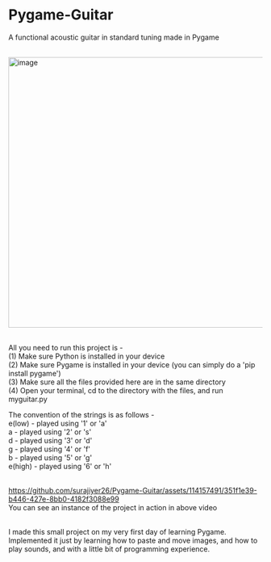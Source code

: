 # Pygame-Guitar
A functional acoustic guitar in standard tuning made in Pygame

<br>
<img width="536" alt="image" src="https://github.com/surajiyer26/Pygame-Guitar/assets/114157491/45bac105-9b3f-4a2e-9dcc-d9e4bd73c229">
<br>
<br>

All you need to run this project is -
<br>(1) Make sure Python is installed in your device
<br>(2) Make sure Pygame is installed in your device (you can simply do a 'pip install pygame')
<br>(3) Make sure all the files provided here are in the same directory
<br>(4) Open your terminal, cd to the directory with the files, and run myguitar.py

The convention of the strings is as follows -
<br>e(low) - played using '1' or 'a'
<br>a - played using '2' or 's'
<br>d - played using '3' or 'd'
<br>g - played using '4' or 'f'
<br>b - played using '5' or 'g'
<br>e(high) - played using '6' or 'h'

<br>https://github.com/surajiyer26/Pygame-Guitar/assets/114157491/351f1e39-b446-427e-8bb0-4182f3088e99
<br>
You can see an instance of the project in action in above video
<br>
<br>

I made this small project on my very first day of learning Pygame. Implemented it just by learning how to paste and move images, and how to play sounds, and with a little bit of programming experience.
